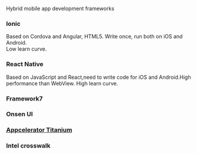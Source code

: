 Hybrid mobile app development frameworks

### Ionic
Based on Cordova and Angular, HTML5. Write once, run both on iOS and Android.  
Low learn curve.


### React Native
Based on JavaScript and React,need to write code for iOS and Android.High performance than WebView.
High learn curve.


### Framework7


### Onsen UI


### [Appcelerator Titanium](http://www.appcelerator.com/)


### Intel crosswalk